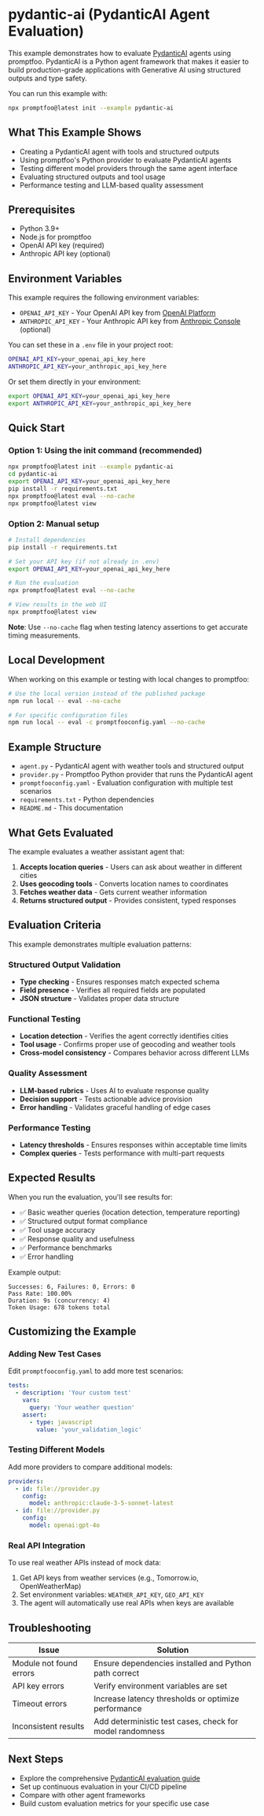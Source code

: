 # pydantic-ai (PydanticAI Agent Evaluation)

This example demonstrates how to evaluate [PydanticAI](https://ai.pydantic.dev/) agents using promptfoo. PydanticAI is a Python agent framework that makes it easier to build production-grade applications with Generative AI using structured outputs and type safety.

You can run this example with:

```bash
npx promptfoo@latest init --example pydantic-ai
```

## What This Example Shows

- Creating a PydanticAI agent with tools and structured outputs
- Using promptfoo's Python provider to evaluate PydanticAI agents
- Testing different model providers through the same agent interface
- Evaluating structured outputs and tool usage
- Performance testing and LLM-based quality assessment

## Prerequisites

- Python 3.9+
- Node.js for promptfoo
- OpenAI API key (required)
- Anthropic API key (optional)

## Environment Variables

This example requires the following environment variables:

- `OPENAI_API_KEY` - Your OpenAI API key from [OpenAI Platform](https://platform.openai.com/api-keys)
- `ANTHROPIC_API_KEY` - Your Anthropic API key from [Anthropic Console](https://console.anthropic.com/) (optional)

You can set these in a `.env` file in your project root:

```bash
OPENAI_API_KEY=your_openai_api_key_here
ANTHROPIC_API_KEY=your_anthropic_api_key_here
```

Or set them directly in your environment:

```bash
export OPENAI_API_KEY=your_openai_api_key_here
export ANTHROPIC_API_KEY=your_anthropic_api_key_here
```

## Quick Start

### Option 1: Using the init command (recommended)

```bash
npx promptfoo@latest init --example pydantic-ai
cd pydantic-ai
export OPENAI_API_KEY=your_openai_api_key_here
pip install -r requirements.txt
npx promptfoo@latest eval --no-cache
npx promptfoo@latest view
```

### Option 2: Manual setup

```bash
# Install dependencies
pip install -r requirements.txt

# Set your API key (if not already in .env)
export OPENAI_API_KEY=your_openai_api_key_here

# Run the evaluation
npx promptfoo@latest eval --no-cache

# View results in the web UI
npx promptfoo@latest view
```

**Note**: Use `--no-cache` flag when testing latency assertions to get accurate timing measurements.

## Local Development

When working on this example or testing with local changes to promptfoo:

```bash
# Use the local version instead of the published package
npm run local -- eval --no-cache

# For specific configuration files
npm run local -- eval -c promptfooconfig.yaml --no-cache
```

## Example Structure

- `agent.py` - PydanticAI agent with weather tools and structured output
- `provider.py` - Promptfoo Python provider that runs the PydanticAI agent
- `promptfooconfig.yaml` - Evaluation configuration with multiple test scenarios
- `requirements.txt` - Python dependencies
- `README.md` - This documentation

## What Gets Evaluated

The example evaluates a weather assistant agent that:

1. **Accepts location queries** - Users can ask about weather in different cities
2. **Uses geocoding tools** - Converts location names to coordinates
3. **Fetches weather data** - Gets current weather information
4. **Returns structured output** - Provides consistent, typed responses

## Evaluation Criteria

This example demonstrates multiple evaluation patterns:

### Structured Output Validation

- **Type checking** - Ensures responses match expected schema
- **Field presence** - Verifies all required fields are populated
- **JSON structure** - Validates proper data structure

### Functional Testing

- **Location detection** - Verifies the agent correctly identifies cities
- **Tool usage** - Confirms proper use of geocoding and weather tools
- **Cross-model consistency** - Compares behavior across different LLMs

### Quality Assessment

- **LLM-based rubrics** - Uses AI to evaluate response quality
- **Decision support** - Tests actionable advice provision
- **Error handling** - Validates graceful handling of edge cases

### Performance Testing

- **Latency thresholds** - Ensures responses within acceptable time limits
- **Complex queries** - Tests performance with multi-part requests

## Expected Results

When you run the evaluation, you'll see results for:

- ✅ Basic weather queries (location detection, temperature reporting)
- ✅ Structured output format compliance
- ✅ Tool usage accuracy
- ✅ Response quality and usefulness
- ✅ Performance benchmarks
- ✅ Error handling

Example output:

```
Successes: 6, Failures: 0, Errors: 0
Pass Rate: 100.00%
Duration: 9s (concurrency: 4)
Token Usage: 678 tokens total
```

## Customizing the Example

### Adding New Test Cases

Edit `promptfooconfig.yaml` to add more test scenarios:

```yaml
tests:
  - description: 'Your custom test'
    vars:
      query: 'Your weather question'
    assert:
      - type: javascript
        value: 'your_validation_logic'
```

### Testing Different Models

Add more providers to compare additional models:

```yaml
providers:
  - id: file://provider.py
    config:
      model: anthropic:claude-3-5-sonnet-latest
  - id: file://provider.py
    config:
      model: openai:gpt-4o
```

### Real API Integration

To use real weather APIs instead of mock data:

1. Get API keys from weather services (e.g., Tomorrow.io, OpenWeatherMap)
2. Set environment variables: `WEATHER_API_KEY`, `GEO_API_KEY`
3. The agent will automatically use real APIs when keys are available

## Troubleshooting

| Issue                   | Solution                                                 |
| ----------------------- | -------------------------------------------------------- |
| Module not found errors | Ensure dependencies installed and Python path correct    |
| API key errors          | Verify environment variables are set                     |
| Timeout errors          | Increase latency thresholds or optimize performance      |
| Inconsistent results    | Add deterministic test cases, check for model randomness |

## Next Steps

- Explore the comprehensive [PydanticAI evaluation guide](../../site/docs/guides/pydantic-ai-evaluation.md)
- Set up continuous evaluation in your CI/CD pipeline
- Compare with other agent frameworks
- Build custom evaluation metrics for your specific use case

